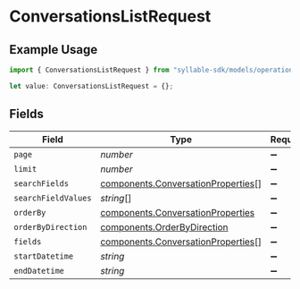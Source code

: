 # ConversationsListRequest

## Example Usage

```typescript
import { ConversationsListRequest } from "syllable-sdk/models/operations";

let value: ConversationsListRequest = {};
```

## Fields

| Field                                                                                    | Type                                                                                     | Required                                                                                 | Description                                                                              |
| ---------------------------------------------------------------------------------------- | ---------------------------------------------------------------------------------------- | ---------------------------------------------------------------------------------------- | ---------------------------------------------------------------------------------------- |
| `page`                                                                                   | *number*                                                                                 | :heavy_minus_sign:                                                                       | N/A                                                                                      |
| `limit`                                                                                  | *number*                                                                                 | :heavy_minus_sign:                                                                       | N/A                                                                                      |
| `searchFields`                                                                           | [components.ConversationProperties](../../models/components/conversationproperties.md)[] | :heavy_minus_sign:                                                                       | N/A                                                                                      |
| `searchFieldValues`                                                                      | *string*[]                                                                               | :heavy_minus_sign:                                                                       | N/A                                                                                      |
| `orderBy`                                                                                | [components.ConversationProperties](../../models/components/conversationproperties.md)   | :heavy_minus_sign:                                                                       | N/A                                                                                      |
| `orderByDirection`                                                                       | [components.OrderByDirection](../../models/components/orderbydirection.md)               | :heavy_minus_sign:                                                                       | N/A                                                                                      |
| `fields`                                                                                 | [components.ConversationProperties](../../models/components/conversationproperties.md)[] | :heavy_minus_sign:                                                                       | N/A                                                                                      |
| `startDatetime`                                                                          | *string*                                                                                 | :heavy_minus_sign:                                                                       | N/A                                                                                      |
| `endDatetime`                                                                            | *string*                                                                                 | :heavy_minus_sign:                                                                       | N/A                                                                                      |